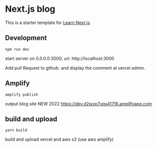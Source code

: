 # Next.js blog
This is a starter template for [Learn Next.js](https://nextjs.org/learn).

## Development
```
npm run dev
```
start server on 0.0.0.0:3000, url: http://localhost:3000

Add pull Request to github. and display the comment at vercel admin.

## Amplify
```
amplify publish
```
output blog site
NEW 2022
https://dev.d2wxp7vqs41716.amplifyapp.com

## build and upload
```
yarn build
```

build and upload vercel and aws s3 (use aws amplify)

